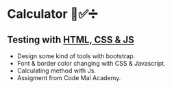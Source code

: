 # Calculator 🧮✅️➗
## Testing with [HTML, CSS & JS](https://icons8.com/icon/20909/html-5)
- Design some kind of tools with bootstrap.
- Font & border color changing with CSS & Javascript.
- Calculating method with Js.
- Assigment from Code Mal Academy.
